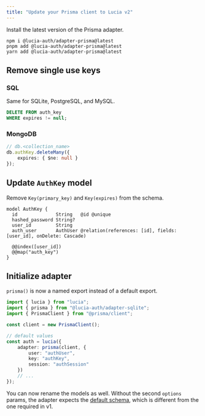 ```yaml
---
title: "Update your Prisma client to Lucia v2"
---
```


Install the latest version of the Prisma adapter.

```
npm i @lucia-auth/adapter-prisma@latest
pnpm add @lucia-auth/adapter-prisma@latest
yarn add @lucia-auth/adapter-prisma@latest
```

## Remove single use keys

### SQL

Same for SQLite, PostgreSQL, and MySQL.

```sql
DELETE FROM auth_key
WHERE expires != null;
```

### MongoDB

```ts
// db.<collection_name>
db.authKey.deleteMany({
	expires: { $ne: null }
});
```

## Update `AuthKey` model

Remove `Key(primary_key)` and `Key(expires)` from the schema.

```prisma
model AuthKey {
  id              String   @id @unique
  hashed_password String?
  user_id         String
  auth_user       AuthUser @relation(references: [id], fields: [user_id], onDelete: Cascade)

  @@index([user_id])
  @@map("auth_key")
}
```

## Initialize adapter

`prisma()` is now a named export instead of a default export.

```ts
import { lucia } from "lucia";
import { prisma } from "@lucia-auth/adapter-sqlite";
import { PrismaClient } from "@prisma/client";

const client = new PrismaClient();

// default values
const auth = lucia({
	adapter: prisma(client, {
		user: "authUser",
		key: "authKey",
		session: "authSession"
	})
	// ...
});
```

You can now rename the models as well. Without the second `options` params, the adapter expects the [default schema](/database-adapters/prisma#prisma-schema), which is different from the one required in v1.
